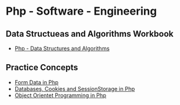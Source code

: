 # Php - Software - Engineering

## Data Structueas and Algorithms Workbook
* [Php - Data Structures and Algorithms](https://github.com/paulAlexSerban/Php---Data-Structures-and-Algorithms)

## Practice Concepts
* [Form Data in Php](https://github.com/paulAlexSerban/Form-Data-in-Php)
* [Databases, Cookies and SessionStorage in Php](https://github.com/paulAlexSerban/Databases-in-Php)
* [Object Orientet Programming in Php]()
